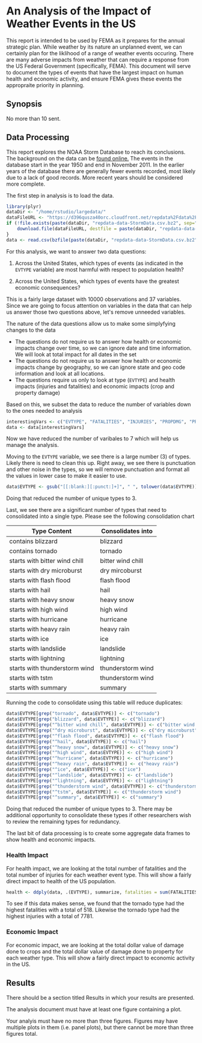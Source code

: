 # An Analysis of the Impact of Weather Events in the US

This report is intended to be used by FEMA as it prepares for the annual strategic plan. While weather by its nature an unplanned event, we can certainly plan for the liklihood of a range of weather events occuring. There are many adverse impacts from weather that can require a response from the US Federal Government (specifically, FEMA). This document will serve to document the types of events that have the largest impact on human health and economic activity, and ensure FEMA gives these events the appropraite priority in planning.

## Synopsis
No more than 10 sent.


## Data Processing
This report explores the NOAA Storm Database to reach its conclusions. The background on the data can be [found online.](https://d396qusza40orc.cloudfront.net/repdata%2Fpeer2_doc%2Fpd01016005curr.pdf) The events in the database start in the year 1950 and end in November 2011. In the earlier years of the database there are generally fewer events recorded, most likely due to a lack of good records. More recent years should be considered more complete.

The first step in analysis is to load the data.


```r
library(plyr)
dataDir <- "/home/rstudio/largedata/"
dataFileURL <- "https://d396qusza40orc.cloudfront.net/repdata%2Fdata%2FStormData.csv.bz2"
if (!file.exists(paste(dataDir, "repdata-data-StormData.csv.bz2", sep=""))) {
    download.file(dataFileURL, destfile = paste(dataDir, "repdata-data-StormData.csv.bz2", sep=""), method="curl")
}
data <- read.csv(bzfile(paste(dataDir, "repdata-data-StormData.csv.bz2", sep="")), nrows=10000)
```

For this analysis, we want to answer two data questions:

1. Across the United States, which types of events (as indicated in the `EVTYPE` variable) are most harmful with respect to population health?

2. Across the United States, which types of events have the greatest economic consequences?

This is a fairly large dataset with 10000 observations and 37 variables. Since we are going to focus attention on variables in the data that can help us answer those two questions above, let's remove unneeded variables. 

The nature of the data questions allow us to make some simplyfying changes to the data

* The questions do not require us to answer how health or economic impacts change over time, so we can ignore date and time information. We will look at total impact for all dates in the set
* The questions do not require us to answer how health or economic impacts change by geography, so we can ignore state and geo code information and look at all locations.
* The questions require us only to look at type (`EVTYPE`) and health impacts (injuries and fatalities) and economic impacts (crop and property damage)

Based on this, we subset the data to reduce the number of variables down to the ones needed to analysis


```r
interestingVars <- c("EVTYPE", "FATALITIES", "INJURIES", "PROPDMG", "PROPDMGEXP",  "CROPDMG", "CROPDMGEXP")
data <- data[interestingVars]
```

Now we have reduced the number of varibales to 7 which will help us manage the analysis. 

Moving to the `EVTYPE` variable, we see there is a large number (3) of types. Likely there is need to clean this up. Right away, we see there is punctuation and other noise in the types, so we will remove punctuation and format all the values in lower case to make it easier to use.


```r
data$EVTYPE <- gsub("[[:blank:][:punct:]+]", " ", tolower(data$EVTYPE))
```

Doing that reduced the number of unique types to 3.

Last, we see there are a significant number of types that need to consolidated into a single type. Please see the following consolidation chart

Type Content | Consolidates into
--- | ---
contains blizzard | blizzard
contains tornado | tornado
starts with bitter wind chill | bitter wind chill
starts with dry microburst | dry mircoburst
starts with flash flood | flash flood
starts with hail | hail
starts with heavy snow | heavy snow
starts with high wind | high wind
starts with hurricane | hurricane
starts with heavy rain | heavy rain
starts with ice | ice
starts with landslide | landslide
starts with lightning | lightning
starts with thunderstorm wind | thunderstorm wind
starts with tstm | thunderstorm wind
starts with summary | summary

Running the code to consolidate using this table will reduce duplicates:


```r
data$EVTYPE[grep("tornado", data$EVTYPE)] <- c("tornado")
data$EVTYPE[grep("blizzard", data$EVTYPE)] <- c("blizzard")
data$EVTYPE[grep("^bitter wind chill", data$EVTYPE)] <- c("bitter wind chill")
data$EVTYPE[grep("^dry microburst", data$EVTYPE)] <- c("dry microburst")
data$EVTYPE[grep("^flash flood", data$EVTYPE)] <- c("flash flood")
data$EVTYPE[grep("^hail", data$EVTYPE)] <- c("hail")
data$EVTYPE[grep("^heavy snow", data$EVTYPE)] <- c("heavy snow")
data$EVTYPE[grep("^high wind", data$EVTYPE)] <- c("high wind")
data$EVTYPE[grep("^hurricane", data$EVTYPE)] <- c("hurricane")
data$EVTYPE[grep("^heavy rain", data$EVTYPE)] <- c("heavy rain")
data$EVTYPE[grep("^ice", data$EVTYPE)] <- c("ice")
data$EVTYPE[grep("^landslide", data$EVTYPE)] <- c("landslide")
data$EVTYPE[grep("^lightning", data$EVTYPE)] <- c("lightning")
data$EVTYPE[grep("^thunderstorm wind", data$EVTYPE)] <- c("thunderstorm wind")
data$EVTYPE[grep("^tstm", data$EVTYPE)] <- c("thunderstorm wind")
data$EVTYPE[grep("^summary", data$EVTYPE)] <- c("summary")
```

Doing that reduced the number of unique types to 3. There may be additional opportunity to consolidate these types if other researchers wish to review the remaining types for redundancy.

The last bit of data processing is to create some aggregate data frames to show health and economic impacts.

### Health Impact

For health impact, we are looking at the total number of fatalities and the total number of injuries for each weather event type. This will show a fairly direct impact to health of the US population. 


```r
health <- ddply(data, .(EVTYPE), summarize, fatalities = sum(FATALITIES),injuries = sum(INJURIES))
```

To see if this data makes sense, we found that the tornado type had the highest fatalities with a total of 518. Likewise the tornado type had the highest injuries with a total of 7781.

### Economic Impact
For economic impact, we are looking at the total dollar value of damage done to crops and the total dollar value of damage done to property for each weather type. This will show a fairly direct impact to economic activity in the US.


## Results
There should be a section titled Results in which your results are presented.

The analysis document must have at least one figure containing a plot.

Your analyis must have no more than three figures. Figures may have multiple plots in them (i.e. panel plots), but there cannot be more than three figures total.


